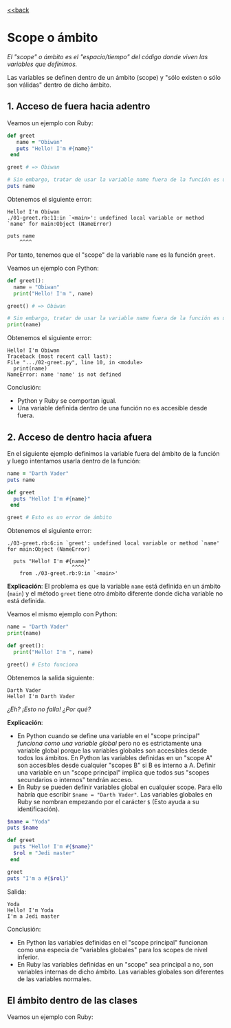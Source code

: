 [<<back](README.md)

# Scope o ámbito

_El "scope" o ámbito es el "espacio/tiempo" del código donde viven las variables que definimos._

Las variables se definen dentro de un ámbito (scope) y "sólo existen o sólo son válidas" dentro de dicho ámbito.

## 1. Acceso de fuera hacia adentro

Veamos un ejemplo con Ruby:

```ruby
def greet
   name = "Obiwan"
   puts "Hello! I'm #{name}"
 end

greet # => Obiwan

# Sin embargo, tratar de usar la variable name fuera de la función es un error.
puts name
```

Obtenemos el siguiente error:

```
Hello! I'm Obiwan
./01-greet.rb:11:in `<main>': undefined local variable or method `name' for main:Object (NameError)

puts name
    ^^^^
```

Por tanto, tenemos que el "scope" de la variable `name` es la función `greet`.

Veamos un ejemplo con Python:

```python
def greet():
  name = "Obiwan"
  print("Hello! I'm ", name)

greet() # => Obiwan

# Sin embargo, tratar de usar la variable name fuera de la función es un error.
print(name)
```

Obtenemos el siguiente error:

```
Hello! I'm Obiwan
Traceback (most recent call last):
File ".../02-greet.py", line 10, in <module>
  print(name)
NameError: name 'name' is not defined
```

Conclusión:
* Python y Ruby se comportan igual.
* Una variable definida dentro de una función no es accesible desde fuera.

## 2. Acceso de dentro hacia afuera

En el siguiente ejemplo definimos la variable fuera del ámbito de la función y luego intentamos usarla dentro de la función:

```ruby
name = "Darth Vader"
puts name

def greet
  puts "Hello! I'm #{name}"
 end

greet # Esto es un error de ámbito
```

Obtenemos el siguiente error:

```
./03-greet.rb:6:in `greet': undefined local variable or method `name' for main:Object (NameError)

  puts "Hello! I'm #{name}"
                     ^^^^
	from ./03-greet.rb:9:in `<main>'
```

**Explicación**: El problema es que la variable `name` está definida en un ámbito (`main`) y el método `greet` tiene otro ámbito diferente donde dicha variable no está definida.

Veamos el mismo ejemplo con Python:

```python
name = "Darth Vader"
print(name)

def greet():
  print("Hello! I'm ", name)

greet() # Esto funciona
```

Obtenemos la salida siguiente:
```
Darth Vader
Hello! I'm Darth Vader
```

_¿Eh? ¡Esto no falla! ¿Por qué?_

**Explicación**:
* En Python cuando se define una variable en el "scope principal" _funciona como una variable global_ pero no es estrictamente una variable global porque las variables globales son accesibles desde todos los ámbitos. En Python las variables definidas en un "scope A" son accesibles desde cualquier "scopes B" si B es interno a A. Definir una variable en un "scope principal" implica que todos sus "scopes secundarios o internos" tendrán acceso.
* En Ruby se pueden definir variables global en cualquier scope. Para ello habría que escribir `$name = "Darth Vader"`. Las variables globales en Ruby se nombran empezando por el carácter `$` (Esto ayuda a su identificación).

```ruby
$name = "Yoda"
puts $name

def greet
  puts "Hello! I'm #{$name}"
  $rol = "Jedi master"
 end

greet
puts "I'm a #{$rol}"
```

Salida:

```
Yoda
Hello! I'm Yoda
I'm a Jedi master
```

Conclusión:
* En Python las variables definidas en el "scope principal" funcionan como una especia de "variables globales" para los scopes de nivel inferior.
* En Ruby las variables definidas en un "scope" sea principal a no, son variables internas de dicho ámbito. Las variables globales son diferentes de las variables normales.

## El ámbito dentro de las clases

Veamos un ejemplo con Ruby:

```ruby
```
